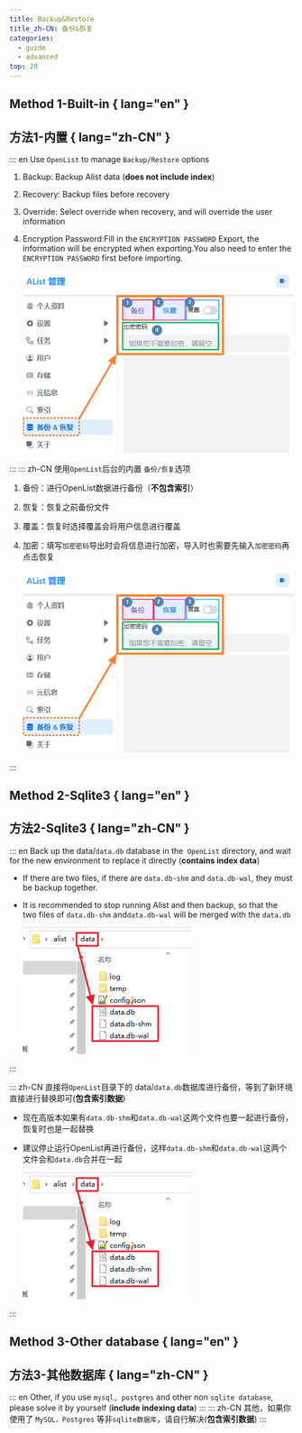 ```yaml
---
title: Backup&Restore
title_zh-CN: 备份&恢复
categories:
  - guide
  - advanced
top: 20
---
```


## Method 1-Built-in { lang="en" }

## 方法1-内置 { lang="zh-CN" }

::: en
Use `OpenList` to manage `Backup/Restore` options

1. Backup: Backup Alist data (**does not include index**)
2. Recovery: Backup files before recovery
3. Override: Select override when recovery, and will override the user information
4. Encryption Password:Fill in the `ENCRYPTION PASSWORD` Export, the information will be encrypted when exporting.You also need to enter the `ENCRYPTION PASSWORD` first before importing.

   ![](/img/advanced/backup.png)

:::
::: zh-CN
使用`OpenList`后台的内置 `备份/恢复`选项

1. 备份：进行OpenList数据进行备份（**不包含索引**）
2. 恢复：恢复之前备份文件
3. 覆盖：恢复时选择覆盖会将用户信息进行覆盖
4. 加密：填写`加密密码`导出时会将信息进行加密，导入时也需要先输入`加密密码`再点击恢复

   ![](/img/advanced/backup.png)

:::

## Method 2-Sqlite3 { lang="en" }

## 方法2-Sqlite3 { lang="zh-CN" }

::: en
Back up the data/`data.db` database in the` OpenList` directory, and wait for the new environment to replace it directly (**contains index data**)

- If there are two files, if there are `data.db-shm` and `data.db-wal`, they must be backup together.
- It is recommended to stop running Alist and then backup, so that the two files of `data.db-shm` and`data.db-wal` will be merged with the `data.db`

  ![](/img/advanced/sqlite3.png)

:::

::: zh-CN
直接将`OpenList`目录下的 data/`data.db`数据库进行备份，等到了新环境直接进行替换即可(**包含索引数据**)

- 现在高版本如果有`data.db-shm`和`data.db-wal`这两个文件也要一起进行备份，恢复时也是一起替换
- 建议停止运行OpenList再进行备份，这样`data.db-shm`和`data.db-wal`这两个文件会和`data.db`合并在一起

  ![](/img/advanced/sqlite3.png)

:::

## Method 3-Other database { lang="en" }

## 方法3-其他数据库 { lang="zh-CN" }

::: en
Other, if you use `mysql, postgres` and other non `sqlite database`, please solve it by yourself (**include indexing data**)
:::
::: zh-CN
其他，如果你使用了 `MySQL，Postgres` 等非`sqlite数据库`，请自行解决(**包含索引数据**)
:::
